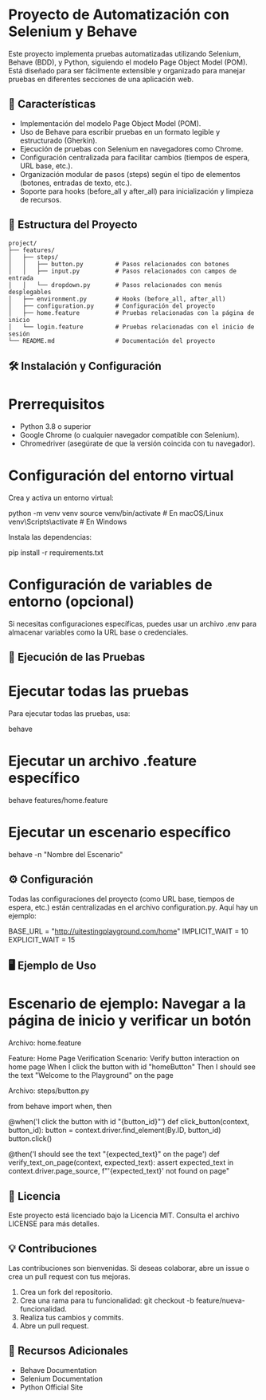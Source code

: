 # Proyecto de Automatización con Selenium y Behave

Este proyecto implementa pruebas automatizadas utilizando Selenium, Behave (BDD), y Python, siguiendo el modelo Page Object Model (POM). Está diseñado para ser fácilmente extensible y organizado para manejar pruebas en diferentes secciones de una aplicación web.

## 🚀 Características

- Implementación del modelo Page Object Model (POM).
- Uso de Behave para escribir pruebas en un formato legible y estructurado (Gherkin).
- Ejecución de pruebas con Selenium en navegadores como Chrome.
- Configuración centralizada para facilitar cambios (tiempos de espera, URL base, etc.).
- Organización modular de pasos (steps) según el tipo de elementos (botones, entradas de texto, etc.).
- Soporte para hooks (before_all y after_all) para inicialización y limpieza de recursos.

## 📂 Estructura del Proyecto
```plaintext
project/
├── features/
│   ├── steps/
│   │   ├── button.py         # Pasos relacionados con botones
│   │   ├── input.py          # Pasos relacionados con campos de entrada
│   │   └── dropdown.py       # Pasos relacionados con menús desplegables
│   ├── environment.py        # Hooks (before_all, after_all)
│   ├── configuration.py      # Configuración del proyecto
│   ├── home.feature          # Pruebas relacionadas con la página de inicio
│   └── login.feature         # Pruebas relacionadas con el inicio de sesión
└── README.md                 # Documentación del proyecto
```

## 🛠️ Instalación y Configuración

# Prerrequisitos

- Python 3.8 o superior
- Google Chrome (o cualquier navegador compatible con Selenium).
- Chromedriver (asegúrate de que la versión coincida con tu navegador).

# Configuración del entorno virtual

Crea y activa un entorno virtual:

python -m venv venv
source venv/bin/activate   # En macOS/Linux
venv\Scripts\activate      # En Windows

Instala las dependencias:

pip install -r requirements.txt

# Configuración de variables de entorno (opcional)

Si necesitas configuraciones específicas, puedes usar un archivo .env para almacenar variables como la URL base o credenciales.

## 🧪 Ejecución de las Pruebas

# Ejecutar todas las pruebas
Para ejecutar todas las pruebas, usa:

behave

# Ejecutar un archivo .feature específico

behave features/home.feature

# Ejecutar un escenario específico

behave -n "Nombre del Escenario"

## ⚙️ Configuración

Todas las configuraciones del proyecto (como URL base, tiempos de espera, etc.) están centralizadas en el archivo configuration.py. Aquí hay un ejemplo:

BASE_URL = "http://uitestingplayground.com/home"
IMPLICIT_WAIT = 10
EXPLICIT_WAIT = 15

## 🖥️ Ejemplo de Uso
# Escenario de ejemplo: Navegar a la página de inicio y verificar un botón

Archivo: home.feature

Feature: Home Page Verification
  Scenario: Verify button interaction on home page
    When I click the button with id "homeButton"
    Then I should see the text "Welcome to the Playground" on the page

Archivo: steps/button.py

from behave import when, then

@when('I click the button with id "{button_id}"')
def click_button(context, button_id):
    button = context.driver.find_element(By.ID, button_id)
    button.click()

@then('I should see the text "{expected_text}" on the page')
def verify_text_on_page(context, expected_text):
    assert expected_text in context.driver.page_source, f"'{expected_text}' not found on page"


## 📄 Licencia

Este proyecto está licenciado bajo la Licencia MIT. Consulta el archivo LICENSE para más detalles.

## 💡 Contribuciones

Las contribuciones son bienvenidas. Si deseas colaborar, abre un issue o crea un pull request con tus mejoras.

1. Crea un fork del repositorio.
2. Crea una rama para tu funcionalidad: git checkout -b feature/nueva-funcionalidad.
3. Realiza tus cambios y commits.
4. Abre un pull request.

## 🔗 Recursos Adicionales

- Behave Documentation
- Selenium Documentation
- Python Official Site
